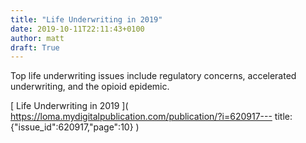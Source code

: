```yaml
---
title: "Life Underwriting in 2019"
date: 2019-10-11T22:11:43+0100
author: matt
draft: True
---
```

Top life underwriting issues include regulatory concerns, accelerated underwriting, and the opioid epidemic.

 

[ Life Underwriting in 2019 ]( https://loma.mydigitalpublication.com/publication/?i=620917---
title:{"issue_id":620917,"page":10} )
